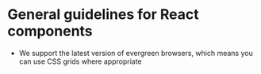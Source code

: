 # General guidelines for React components

- We support the latest version of evergreen browsers, which means you can use CSS grids where appropriate
